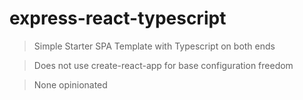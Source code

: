 # express-react-typescript

> Simple Starter SPA Template with Typescript on both ends

> Does not use create-react-app for base configuration freedom

> None opinionated
